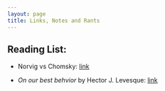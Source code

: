 ```yaml
---
layout: page
title: Links, Notes and Rants
---
```


## Reading List: ##

* Norvig vs Chomsky: [link](http://norvig.com/chomsky.html)

* *On our best behvior* by Hector J. Levesque: [link](http://www.cs.toronto.edu/~hector/Papers/ijcai-13-paper.pdf)

